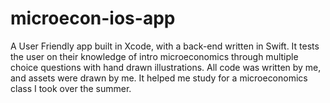 # microecon-ios-app
A User Friendly app built in Xcode, with a back-end written in Swift. It tests the user on their knowledge of intro microeconomics through multiple choice questions with hand drawn illustrations.  All code was written by me, and assets were drawn by me. It helped me study for a microeconomics class I took over the summer.
